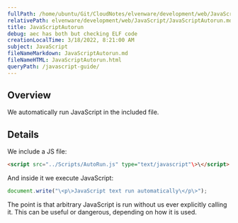 ```yaml
---
fullPath: /home/ubuntu/Git/CloudNotes/elvenware/development/web/JavaScript/JavaScriptAutorun.md
relativePath: elvenware/development/web/JavaScript/JavaScriptAutorun.md
title: JavaScriptAutorun
debug: aec has both but checking ELF code
creationLocalTime: 3/18/2022, 8:21:00 AM
subject: JavaScript
fileNameMarkdown: JavaScriptAutorun.md
fileNameHTML: JavaScriptAutorun.html
queryPath: /javascript-guide/
---
```


<!-- toc -->
<!-- tocstop -->



## Overview

We automatically run JavaScript in the included file.

## Details

We include a JS file:

```html
<script src="../Scripts/AutoRun.js" type="text/javascript"\>\</script>
```

And inside it we execute JavaScript:

```javascript
document.write("\<p\>JavaScript text run automatically\</p\>");
```

The point is that arbitrary JavaScript is run without us ever explicitly
calling it. This can be useful or dangerous, depending on how it is
used.

 
<script src="/javascripts/dev-web/AutoRun.js" type="text/javascript"></script>
